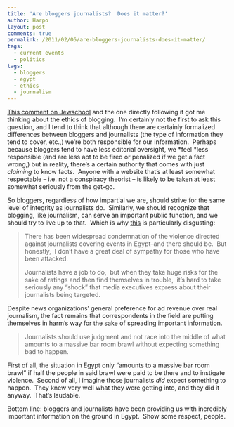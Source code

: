 ```yaml
---
title: 'Are bloggers journalists?  Does it matter?'
author: Harpo
layout: post
comments: true
permalink: /2011/02/06/are-bloggers-journalists-does-it-matter/
tags:
  - current events
  - politics
tags:
  - bloggers
  - egypt
  - ethics
  - journalism
---
```

<a href="http://jewschool.com/2011/02/01/25349/birthright-j-street-u-too-political-for-birthright-trip-and-never-mind-that-aipac-trip/#comment-520222" target="_blank">This comment on Jewschool</a> and the one directly following it got me thinking about the ethics of blogging.  I&#8217;m certainly not the first to ask this question, and I tend to think that although there are certainly formalized differences between bloggers and journalists (the type of information they tend to cover, etc.,) we&#8217;re both responsible for our information.  Perhaps because bloggers tend to have less editorial oversight, we *feel *less responsible (and are less apt to be fired or penalized if we get a fact wrong,) but in reality, there&#8217;s a certain authority that comes with just *claiming* to know facts.  Anyone with a website that&#8217;s at least somewhat respectable – i.e. not a conspiracy theorist – is likely to be taken at least somewhat seriously from the get-go.

So bloggers, regardless of how impartial we are, should strive for the same level of integrity as journalists do.  Similarly, we should recognize that blogging, like journalism, can serve an important public function, and we should try to live up to that.  Which is why <a href="http://bigpeace.com/pschweizer/2011/02/03/i-dont-have-a-lot-of-sympathy-for-those-journalists-attacked-in-egypt/" target="_blank">this</a> is particularly disgusting:

> There has been widespread condemnation of the violence directed against journalists covering events in Egypt–and there should be.  But honestly,  I don’t have a great deal of sympathy for those who have been attacked.
> 
> Journalists have a job to do,  but when they take huge risks for the sake of ratings and then find themselves in trouble,  it’s hard to take seriously any “shock” that media executives express about their journalists being targeted.

Despite news organizations&#8217; general preference for ad revenue over real journalism, the fact remains that correspondents in the field are putting themselves in harm&#8217;s way for the sake of spreading important information.

> Journalists should use judgment and not race into the middle of what amounts to a massive bar room brawl without expecting something bad to happen.

First of all, the situation in Egypt only &#8220;amounts to a massive bar room brawl&#8221; if half the people in said brawl were paid to be there and to instigate violence.  Second of all, I imagine those journalists *did* expect something to happen.  They knew very well what they were getting into, and they did it anyway.  That&#8217;s laudable.

Bottom line: bloggers and journalists have been providing us with incredibly important information on the ground in Egypt.  Show some respect, people.